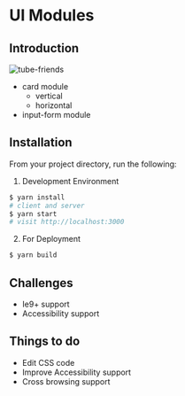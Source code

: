 # UI Modules

## Introduction

![tube-friends](https://user-images.githubusercontent.com/41249563/56586033-ec870d00-6619-11e9-9e37-3d360e5e27f2.png)

* card module
  * vertical
  * horizontal
* input-form module

## Installation

From your project directory, run the following:

1. Development Environment
```sh
$ yarn install
# client and server
$ yarn start
# visit http://localhost:3000
```

2. For Deployment
```sh
$ yarn build
```

## Challenges

* Ie9+ support
* Accessibility support

## Things to do

* Edit CSS code
* Improve Accessibility support
* Cross browsing support
